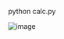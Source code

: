 python calc.py

![image](https://github.com/user-attachments/assets/f1016d19-c198-4a66-976e-ac633f2f3ddf)
